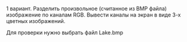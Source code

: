 1 вариант.	Разделить произвольное (считанное из BMP файла) изображение по каналам RGB. Вывести каналы на экран в виде 3-х цветных изображений.

Для проверки нужно выбрать файл Lake.bmp
